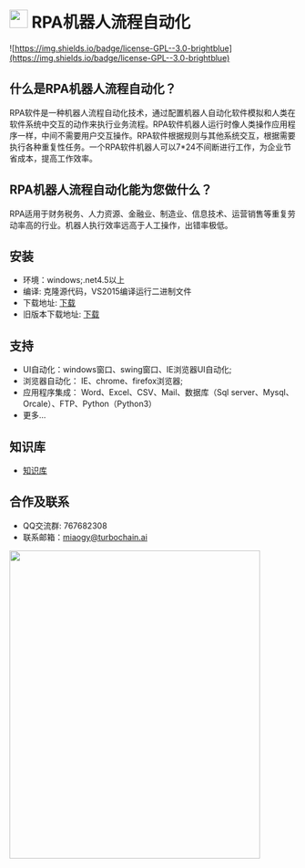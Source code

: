 # <img src=" https://github.com/rpa-ai/RPAStudio/blob/master/RPAStudio/ico/RPAStudio.ico" width="32"> RPA机器人流程自动化
![https://img.shields.io/badge/license-GPL--3.0-brightblue](https://img.shields.io/badge/license-GPL--3.0-brightblue)

## 什么是RPA机器人流程自动化？
   RPA软件是一种机器人流程自动化技术，通过配置机器人自动化软件模拟和人类在软件系统中交互的动作来执行业务流程。RPA软件机器人运行时像人类操作应用程序一样，中间不需要用户交互操作。RPA软件根据规则与其他系统交互，根据需要执行各种重复性任务。一个RPA软件机器人可以7*24不间断进行工作，为企业节省成本，提高工作效率。
    
## RPA机器人流程自动化能为您做什么？
   RPA适用于财务税务、人力资源、金融业、制造业、信息技术、运营销售等重复劳动率高的行业。机器人执行效率远高于人工操作，出错率极低。
    
## 安装
  * 环境：windows;.net4.5以上
  * 编译: 克隆源代码，VS2015编译运行二进制文件
  * 下载地址: [下载](http://rpa.openserver.cn/download/RPAStudioSetup-v2.0.0.1.exe) 
  * 旧版本下载地址: [下载](http://rpa.openserver.cn/download/RPAStudioSetup-v1.0.8.6.exe)
  
## 支持
  * UI自动化：windows窗口、swing窗口、IE浏览器UI自动化;
  * 浏览器自动化： IE、chrome、firefox浏览器;
  * 应用程序集成： Word、Excel、CSV、Mail、数据库（Sql server、Mysql、Orcale）、FTP、Python（Python3）
  * 更多...
  
## 知识库
   * [知识库](https://github.com/rpa-ai/RPAStudio/wiki)

## 合作及联系
  * QQ交流群: 767682308
  * 联系邮箱：miaogy@turbochain.ai
  <img src="https://github.com/rpa-ai/RPAStudio/blob/master/RPAStudio/ico/qq.jpg" width="440" height="540">
